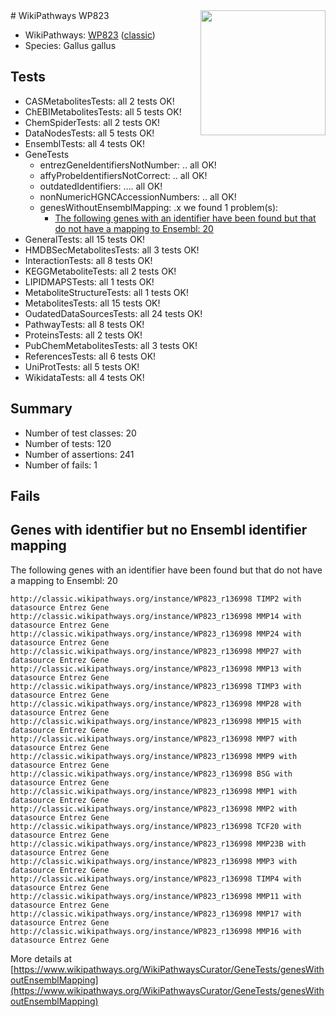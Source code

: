 <img style="float: right; width: 200px" src="https://upload.wikimedia.org/wikipedia/commons/thumb/8/83/Wplogo_with_text_500.png/640px-Wplogo_with_text_500.png" />
# WikiPathways WP823

* WikiPathways: [WP823](https://wikipathways.org/pathways/WP823) ([classic](https://classic.wikipathways.org/instance/WP823))
* Species: Gallus gallus
## Tests
* CASMetabolitesTests: all 2 tests OK!
* ChEBIMetabolitesTests: all 5 tests OK!
* ChemSpiderTests: all 2 tests OK!
* DataNodesTests: all 5 tests OK!
* EnsemblTests: all 4 tests OK!
* GeneTests
    * entrezGeneIdentifiersNotNumber: .. all OK!
    * affyProbeIdentifiersNotCorrect: .. all OK!
    * outdatedIdentifiers: .... all OK!
    * nonNumericHGNCAccessionNumbers: .. all OK!
    * genesWithoutEnsemblMapping: .x we found 1 problem(s):
        * [The following genes with an identifier have been found but that do not have a mapping to Ensembl: 20](#c4e5432c)
* GeneralTests: all 15 tests OK!
* HMDBSecMetabolitesTests: all 3 tests OK!
* InteractionTests: all 8 tests OK!
* KEGGMetaboliteTests: all 2 tests OK!
* LIPIDMAPSTests: all 1 tests OK!
* MetaboliteStructureTests: all 1 tests OK!
* MetabolitesTests: all 15 tests OK!
* OudatedDataSourcesTests: all 24 tests OK!
* PathwayTests: all 8 tests OK!
* ProteinsTests: all 2 tests OK!
* PubChemMetabolitesTests: all 3 tests OK!
* ReferencesTests: all 6 tests OK!
* UniProtTests: all 5 tests OK!
* WikidataTests: all 4 tests OK!


## Summary

* Number of test classes: 20
* Number of tests: 120
* Number of assertions: 241
* Number of fails: 1

## Fails

<a name="c4e5432c" />

## Genes with identifier but no Ensembl identifier mapping

The following genes with an identifier have been found but that do not have a mapping to Ensembl: 20
```
http://classic.wikipathways.org/instance/WP823_r136998 TIMP2 with datasource Entrez Gene
http://classic.wikipathways.org/instance/WP823_r136998 MMP14 with datasource Entrez Gene
http://classic.wikipathways.org/instance/WP823_r136998 MMP24 with datasource Entrez Gene
http://classic.wikipathways.org/instance/WP823_r136998 MMP27 with datasource Entrez Gene
http://classic.wikipathways.org/instance/WP823_r136998 MMP13 with datasource Entrez Gene
http://classic.wikipathways.org/instance/WP823_r136998 TIMP3 with datasource Entrez Gene
http://classic.wikipathways.org/instance/WP823_r136998 MMP28 with datasource Entrez Gene
http://classic.wikipathways.org/instance/WP823_r136998 MMP15 with datasource Entrez Gene
http://classic.wikipathways.org/instance/WP823_r136998 MMP7 with datasource Entrez Gene
http://classic.wikipathways.org/instance/WP823_r136998 MMP9 with datasource Entrez Gene
http://classic.wikipathways.org/instance/WP823_r136998 BSG with datasource Entrez Gene
http://classic.wikipathways.org/instance/WP823_r136998 MMP1 with datasource Entrez Gene
http://classic.wikipathways.org/instance/WP823_r136998 MMP2 with datasource Entrez Gene
http://classic.wikipathways.org/instance/WP823_r136998 TCF20 with datasource Entrez Gene
http://classic.wikipathways.org/instance/WP823_r136998 MMP23B with datasource Entrez Gene
http://classic.wikipathways.org/instance/WP823_r136998 MMP3 with datasource Entrez Gene
http://classic.wikipathways.org/instance/WP823_r136998 TIMP4 with datasource Entrez Gene
http://classic.wikipathways.org/instance/WP823_r136998 MMP11 with datasource Entrez Gene
http://classic.wikipathways.org/instance/WP823_r136998 MMP17 with datasource Entrez Gene
http://classic.wikipathways.org/instance/WP823_r136998 MMP16 with datasource Entrez Gene
```

More details at [https://www.wikipathways.org/WikiPathwaysCurator/GeneTests/genesWithoutEnsemblMapping](https://www.wikipathways.org/WikiPathwaysCurator/GeneTests/genesWithoutEnsemblMapping)

